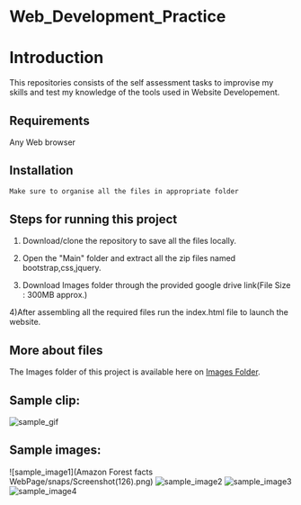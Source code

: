# Web_Development_Practice


# Introduction

This repositories consists of the self assessment tasks to improvise my skills and test my knowledge of the tools used in Website Developement.
## Requirements

Any Web browser 

## Installation

```bash
Make sure to organise all the files in appropriate folder 
```

## Steps for running this project

1) Download/clone the repository to save all the files locally.

2) Open the "Main" folder and extract all the zip files named bootstrap,css,jquery.

3) Download Images folder through the provided google drive link(File Size : 300MB approx.)
      
 4)After assembling all the required files run the index.html file to launch the website.  
  

## More about files

The Images folder of this project is available here on [Images Folder](https://drive.google.com/open?id=1nrR6qrenAPhGQ8er_rPUoB0w18g0m-EL).

## Sample clip:
![sample_gif](websample.gif)

## Sample images:

![sample_image1](Amazon Forest facts WebPage/snaps/Screenshot(126).png)
![sample_image2](2.png)
![sample_image3](3.png)
![sample_image4](4.png)

